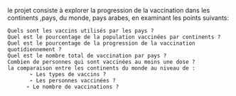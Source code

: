 
le projet  consiste à explorer la progression de la vaccination dans les
        continents ,pays, du monde, pays arabes, en examinant les points suivants:
        
    Quels sont les vaccins utilisés par les pays ?
    Quel est le pourcentage de la population vaccinées par continents ?
    Quel est le pourcentage de la progression de la vaccination  quotidiennement ?
    Quel est le nombre total de vaccination par pays ?
    Combien de personnes qui sont vaccinées au moins une dose ? 
    la comparaison entre les continents du monde au niveau de :
           ➢ Les types de vaccins ?
           ➢ Les personnes vaccinées ?
          ➢ Le nombre de vaccinations ?
